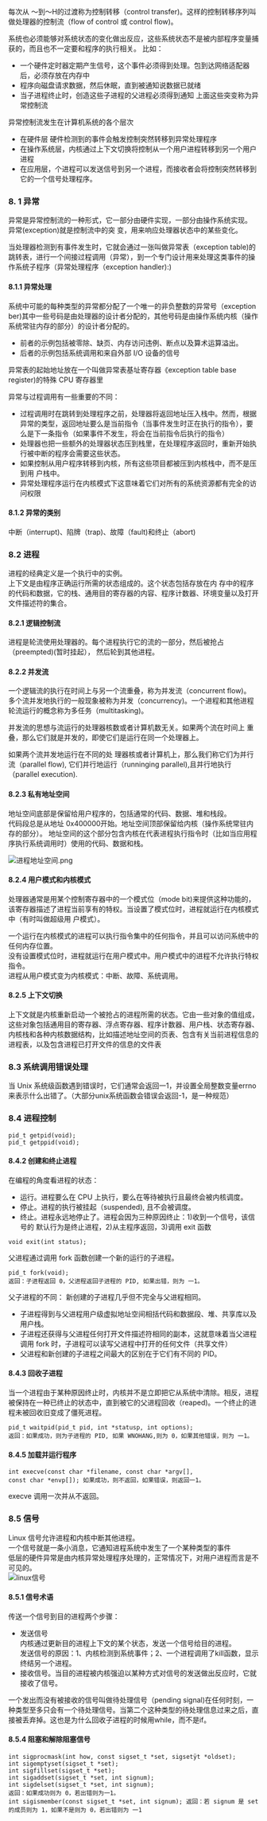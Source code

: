 每次从 〜到〜H的过渡称为控制转移（control
transfer)。这样的控制转移序列叫做处理器的控制流（flow of control 或 control flow)。  

系统也必须能够对系统状态的变化做出反应，这些系统状态不是被内部程序变量捕
获的，而且也不一定要和程序的执行相关。
比如：
- 一个硬件定时器定期产生信号，这个事件必须得到处理。包到达网络适配器后，必须存放在内存中
- 程序向磁盘请求数据，然后休眠，直到被通知说数据已就绪
- 当子进程终止时，创造这些子进程的父进程必须得到通知
上面这些突变称为异常控制流

异常控制流发生在计算机系统的各个层次
- 在硬件层 硬件检测到的事件会触发控制突然转移到异常处理程序  
- 在操作系统层，内核通过上下文切换将控制从一个用户进程转移到另一个用户进程
- 在应用层，个进程可以发送信号到另一个进程，而接收者会将控制突然转移到它的一个信号处理程序。 

### 8. 1 异常
异常是异常控制流的一种形式，它一部分由硬件实现，一部分由操作系统实现。
异常(exception)就是控制流中的突
变，用来响应处理器状态中的某些变化。


当处理器检测到有事件发生时，它就会通过一张叫做异常表（exception table)的跳转表，进行一个间接过程调用（异常），到一个专门设计用来处理这类事件的操作系统子程序（异常处理程序（exception handler):)

#### 8.1.1 异常处理
系统中可能的每种类型的异常都分配了一个唯一的非负整数的异常号（exception
ber)其中一些号码是由处理器的设计者分配的，其他号码是由操作系统内核（操作系统常驻内存的部分）的设计者分配的。
- 前者的示例包括被零除、缺页、内存访问违例、断点以及算术运算溢出。
- 后者的示例包括系统调用和来自外部 I/O 设备的信号

异常表的起始地址放在一个叫做异常表基址寄存器《exception table base register)的特殊 CPU 寄存器里

异常与过程调用有一些重要的不同：
- 过程调用时在跳转到处理程序之前，处理器将返回地址压入栈中。然而，根据异常的类型，返回地址要么是当前指令（当事件发生时正在执行的指令），要么是下一条指令（如果事件不发生，将会在当前指令后执行的指令）
- 处理器也把一些额外的处理器状态压到栈里，在处理程序返回时，重新开始执行被中断的程序会需要这些状态。
- 如果控制从用户程序转移到内核，所有这些项目都被压到内核栈中，而不是压到用
户栈中。
- 异常处理程序运行在内核模式下这意味着它们对所有的系统资源都有完全的访问权限

#### 8.1.2 异常的类别
中断（interrupt)、陷牌（trap)、故障（fault)和终止（abort)
### 8.2 进程 

进程的经典定义是一个执行中的实例。  
上下文是由程序正确运行所需的状态组成的。这个状态包括存放在内
存中的程序的代码和数据，它的栈、通用目的寄存器的内容、程序计数器、环境变量以及打开文件描述符的集合。
#### 8.2.1 逻辑控制流
进程是轮流使用处理器的。每个进程执行它的流的一部分，然后被抢占（preempted)(暂时挂起）， 然后轮到其他进程。
#### 8.2.2 并发流   
一个逻辑流的执行在时间上与另一个流重叠，称为并发流（concurrent flow)。  
多个流并发地执行的一般现象被称为并发（concurrency)。一个进程和其他进程轮流运行的概念称为多任务（multitasking)。  

并发流的思想与流运行的处理器核数或者计算机数无关。如果两个流在时间上
重叠，那么它们就是并发的，即使它们是运行在同一个处理器上。  

如果两个流并发地运行在不同的处
理器核或者计算机上，那么我们称它们为并行流（parallel flow), 它们并行地运行（runninging parallel),且并行地执行（parallel execution).
#### 8.2.3 私有地址空间
地址空间底部是保留给用户程序的，包括通常的代码、数据、堆和栈段。  
代码段总是从地址 0x400000开始。地址空间顶部保留给内核（操作系统常驻内存的部分）。 地址空间的这个部分包含内核在代表进程执行指令时（比如当应用程序执行系统调用时）使用的代码、数据和栈。

![进程地址空间.png](images\进程地址空间.png)

#### 8.2.4 用户模式和内核模式
处理器通常是用某个控制寄存器中的一个模式位（mode bit)来提供这种功能的，该寄存器描述了进程当前享有的特权。当设置了模式位时，进程就运行在内核模式中（有时叫做超级用 户模式）。  

一个运行在内核模式的进程可以执行指令集中的任何指令，并且可以访问系统中的任何内存位置。  
没有设置模式位时，进程就运行在用户模式中。用户模式中的进程不允许执行特权指令。  
进程从用户模式变为内核模式：中断、故障、系统调用。


#### 8.2.5 上下文切换
上下文就是内核重新启动一个被抢占的进程所需的状态。它由一些对象的值组成，这些对象包括通用目的寄存器、浮点寄存器、程序计数器、用户栈、状态寄存器、内核栈和各种内核数据结构，比如描述地址空间的页表、包含有关当前进程信息的进程表，以及包含进程已打开文件的信息的文件表
### 8.3 系统调用错误处理
当 Unix 系统级函数遇到错误时，它们通常会返回一1，并设置全局整数变量errno
来表示什么出错了。（大部分unix系统函数会错误会返回-1，是一种规范）
### 8.4 进程控制

```
pid_t getpid(void);
pid_t getppid(void);

```
#### 8.4.2 创建和终止进程

在编程的角度看进程的状态：
- 运行。进程要么在 CPU 上执行，要么在等待被执行且最终会被内核调度。
- 停止。进程的执行被挂起（suspended), 且不会被调度。
- 终止。进程永远地停止了。进程会因为三种原因终止：1)收到一个信号，该信号的
默认行为是终止进程，2)从主程序返回，3)调用 exit 函数
```
void exit(int status);
```
父进程通过调用 fork 函数创建一个新的运行的子进程。

```
pid_t fork(void);
返回：子进程返回 0，父进程返回子进程的 PID, 如果出错，则为 一1。
```
父子进程的不同：
新创建的子进程几乎但不完全与父进程相同。
- 子进程得到与父进程用户级虚拟地址空间相括代码和数据段、堆、共享库以及用户栈。
- 子进程还获得与父进程任何打开文件描述符相同的副本，这就意味着当父进程调用 fork 时，子进程可以读写父进程中打开的任何文件（共享文件）
- 父进程和新创建的子进程之间最大的区别在于它们有不同的 PID。

#### 8.4.3 回收子进程
当一个进程由于某种原因终止时，内核并不是立即把它从系统中清除。相反，进程被保持在一种已终止的状态中，直到被它的父进程回收（reaped)。一个终止的进程未被回收旧变成了僵死进程。

```
pid_t waitpid(pid_t pid, int *statusp, int options);
返回：如果成功，则为子进程的 PID, 如果 WNOHANG,则为 0，如果其他错误，则为 一1。
```
#### 8.4.5 加载并运行程序

```
int execve(const char *filename, const char *argv[],
const char *envp[]); 如果成功，则不返回，如果错误，则返回一1。
```

execve 调用一次并从不返回。
### 8.5 信号
Linux 信号允许进程和内核中断其他进程。  
一个信号就是一条小消息，它通知进程系统中发生了一个某种类型的事件  
低层的硬件异常是由内核异常处理程序处理的，正常情况下，对用户进程而言是不可见的。  
![linux信号](images\linux信号.png)

#### 8.5.1 信号术语
传送一个信号到目的进程两个步骤：
- 发送信号  
内核通过更新目的进程上下文的某个状态，发送一个信号给目的进程。  
发送信号的原因：1、内核检测到系统事件；2、一个进程调用了kill函数，显示终结另一个进程。
- 接收信号。当目的进程被内核强迫以某种方式对信号的发送做出反应时，它就接收了信号。


一个发出而没有被接收的信号叫做待处理信号（pending signal)在任何时刻，一种类型至多只会有一个待处理信号。当第二个这种类型的待处理信息过来之后，直接被丢弃掉。这也是为什么回收子进程的时候用while，而不是if。
#### 8.5.4 阻塞和解除阻塞信号

```
int sigprocmask(int how, const sigset_t *set, sigsetÿt *oldset);
int sigemptyset(sigset_t *set);
int sigfillset(sigset_t *set);
int sigaddset(sigset_t *set, int signum);
int sigdelset(sigset_t *set, int signum);
返回：如果成功则为 0，若出错则为一1。
int sigismember(const sigset_t *set, int signum); 返回：若 signum 是 set 的成员则为 1，如果不是则为 0，若出错则为 一1
```













